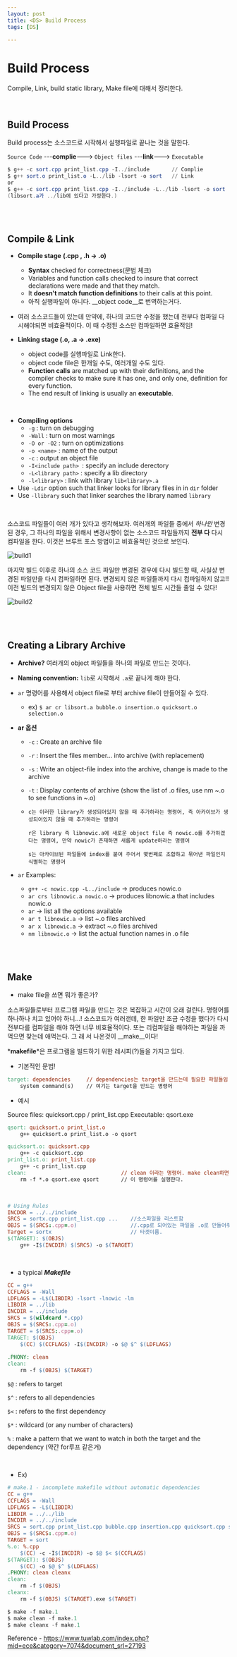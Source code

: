 ```yaml
---
layout: post
title: <DS> Build Process 
tags: [DS]

---
```




# Build Process

Compile, Link, build static library, Make file에 대해서 정리한다.

<br>

## Build Process

Build process는 소스코드로 시작해서 실행파일로 끝나는 것을 말한다.

`Source Code` ---__complie__---> `Object files` ---__link__---> `Executable`

```powershell
$ g++ -c sort.cpp print_list.cpp -I../include       // Complie
$ g++ sort.o print_list.o -L../lib -lsort -o sort   // Link
or
$ g++ -c sort.cpp print_list.cpp -I../include -L../lib -lsort -o sort
(libsort.a가 ../lib에 있다고 가정한다.)
```

<br>

<br>

## Compile & Link

- __Compile stage__ __(.cpp , .h -> .o)__
  - __Syntax__ checked for correctness(문법 체크) 
  - Variables and function calls checked to insure that correct declarations
    were made and that they match. 
  - It __doesn't match function definitions__ to their calls at this point. 
  - 아직 실행파일이 아니다. __object code__로 번역하는거다. 
- 여러 소스코드들이 있는데 만약에, 하나의 코드만 수정을 했는데 전부다 컴파일 다시해야되면 비효율적이다. 이 때 수정된 소스만 컴파일하면 효율적임!

- __Linking stage (.o, .a -> .exe)__
  - object code를 실행파일로 Link한다. 
  - object code file은 한개일 수도, 여러개일 수도 있다. 
  - __Function calls__ are matched up with their definitions, and the compiler
    checks to make sure it has one, and only one, definition for every function.
  - The end result of linking is usually an __executable__.

<br>

- __Compiling options__
  - `-g` : turn on debugging
  - `-Wall` : turn on most warnings
  - `-O or -O2` : turn on optimizations
  - `-o <name>` : name of the output
  - `-c` : output an object file 
  - `-I<include path> `: specify an include derectory
  - `-L<library path>` : specify a lib directory
  - `-l<library>` : link with library `lib<library>.a`
- Use `-Ldir` option such that linker looks for library files in in `dir` folder
- Use `-llibrary` such that linker searches the library named `library`

<br>

 소스코드 파일들이 여러 개가 있다고 생각해보자. 여러개의 파일들 중에서 _하나만_ 변경된 경우, 그 하나의 파일을 위해서 변경사항이 없는 소스코드 파일들까지 __전부 다__ 다시 컴파일을 한다. 이것은 브루트 포스 방법이고 비효율적인 것으로 보인다. 

![build1](../assets/img/ds/build1.PNG)

마지막 빌드 이후로 하나의 소스 코드 파일만 변경된 경우에 다시 빌드할 때, 사실상 변경된 파일만을 다시 컴파일하면 된다. 변경되지 않은 파일들까지 다시 컴파일하지 않고!! 이전 빌드의 변경되지 않은 Object file을 사용하면 전체 빌드 시간들 줄일 수 있다! 

![build2](../assets/img/ds/build2.PNG)

<br>

<br>

## Creating a Library Archive

- __Archive?__ 여러개의 object 파일들을 하나의 파일로 만드는 것이다. 

- __Naming convention:__ `lib`로 시작해서 `.a`로 끝나게 해야 한다.
- `ar` 명령어를 사용해서 object file로 부터 archive file이 만들어질 수 있다. 
  - ex) `$ ar cr libsort.a bubble.o insertion.o quicksort.o selection.o`

- __ar 옵션__ 

  - `-c` : Create an archive file

  - `-r` : Insert the files member... into archive (with replacement) 

  - `-s` : Write an object-file index into the archive, change is made to the archive

  - `-t` : Display contents of archive (show the list of .o files, use nm ~.o to see functions in ~.o)

  - ```
    c는 이러한 library가 생성되어있지 않을 때 추가하라는 명령어, 즉 아카이브가 생성되어있지 않을 때 추가하라는 명령어
    
    r은 library 즉 libnowic.a에 새로운 object file 즉 nowic.o를 추가하겠다는 명령어, 만약 nowic가 존재하면 새롭게 update하라는 명령어
    
    s는 아카이브된 파일들에 index를 붙여 주어서 몇번째로 조합하고 묶어낸 파일인지 식별하는 명령어
    ```

- `ar` Examples: 

  - `g++ -c nowic.cpp -L../include`  -> produces nowic.o
  - `ar crs libnowic.a nowic.o`  ->  produces libnowic.a that includes nowic.o
  - `ar` -> list all the options available
  - `ar t libnowic.a` -> list ~.o files archived
  - `ar x libnowic.a` -> extract ~.o files archived
  - `nm libnowic.o`  -> list the actual function names in .o file

<br>

<br>

## Make 

- make file을 쓰면 뭐가 좋은가? 

소스파일들로부터 프로그램 파일을 만드는 것은 복잡하고 시간이 오래 걸린다. 명령어를 하나하나 치고 있어야 하니...! 소스코드가 여러갠데, 한 파일만 조금 수정을 했다가 다시 전부다를 컴파일을 해야 하면 너무 비효율적이다. 또는 리컴파일을 해야하는 파일을 까먹으면 찾는데 애먹는다. 그 래 서 나온것이 __make__이다! 

*__makefile__*은 프로그램을 빌드하기 위한 레시피(?)들을 가지고 있다. 

- 기본적인 문법!

```makefile
target: dependencies     // dependencies는 target을 만드는데 필요한 파일들임
    system command(s)    // 여기는 target을 만드는 명령어 
```

- 예시

Source files: quicksort.cpp  /  print_list.cpp
Executable: qsort.exe

```makefile
qsort: quicksort.o print_list.o
	g++ quicksort.o print_list.o -o qsort

quicksort.o: quicksort.cpp
	g++ -c quicksort.cpp
print_list.o: print_list.cpp
	g++ -c print_list.cpp
clean:								// clean 이라는 명령어. make clean하면
	rm -f *.o qsort.exe qsort       // 이 명령어를 실행한다. 
```

<br>

```makefile
# Using Rules
INCDOR = ../../include
SRCS = sortx.cpp print_list.cpp ...    //소스파일을 리스트함
OBJS = $(SRCS:.cpp=.o)                 //.cpp로 되어있는 파일을 .o로 만들어줘
Target = sortx						   // 타겟이름.
$(TARGET): $(OBJS)
    g++ -I$(INCDIR) $(SRCS) -o $(TARGET)
```

<br>

- a typical *__Makefile__*

```makefile
CC = g++
CCFLAGS = -Wall
LDFLAGS = -L$(LIBDIR) -lsort -lnowic -lm
LIBDIR = ../lib
INCDIR = ../include
SRCS = $(wildcard *.cpp)
OBJS = $(SRCS:.cpp=.o)
TARGET = $(SRCS:.cpp=.o)
TARGET: $(OBJS)
	$(CC) $(CCFLAGS) -I$(INCDIR) -o $@ $^ $(LDFLAGS)
	
.PHONY: clean
clean:
	rm -f $(OBJS) $(TARGET)
```

`$@` : refers to target

`$^` : refers to all dependencies

`$<` : refers to the first dependency

`$*` : wildcard (or any number of characters)

`%` : make a pattern that we want to watch in both the target and the dependency (약간 for루프 같은거)

<br>

- Ex)

```makefile
# make.1 - incomplete makefile without automatic dependencies
CC = g++
CCFLAGS = -Wall
LDFLAGS = -L$(LIBDIR)
LIBDIR = ../../lib
INCDIR = ../../include
SRCS = sort.cpp print_list.cpp bubble.cpp insertion.cpp quicksort.cpp selection.cpp
OBJS = $(SRCS:.cpp=.o)
TARGET = sort
%.o: %.cpp
	$(CC) -c -I$(INCDIR) -o $@ $< $(CCFLAGS)
$(TARGET): $(OBJS)
	$(CC) -o $@ $^ $(LDFLAGS)
.PHONY: clean cleanx
clean:
	rm -f $(OBJS)
cleanx:
	rm -f $(OBJS) $(TARGET).exe $(TARGET)
```

```powershell
$ make -f make.1
$ make clean -f make.1
$ make cleanx -f make.1
```

Reference - https://www.tuwlab.com/index.php?mid=ece&category=7074&document_srl=27193

<br>